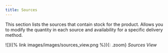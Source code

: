 ```yaml
---
title: Sources
---
```


This section lists the sources that contain stock for the product. Allows you to modify the quantity in each source and availability for a specific delivery method.

![]({% link images/images/sources_view.png %}){: .zoom}
_Sources View_